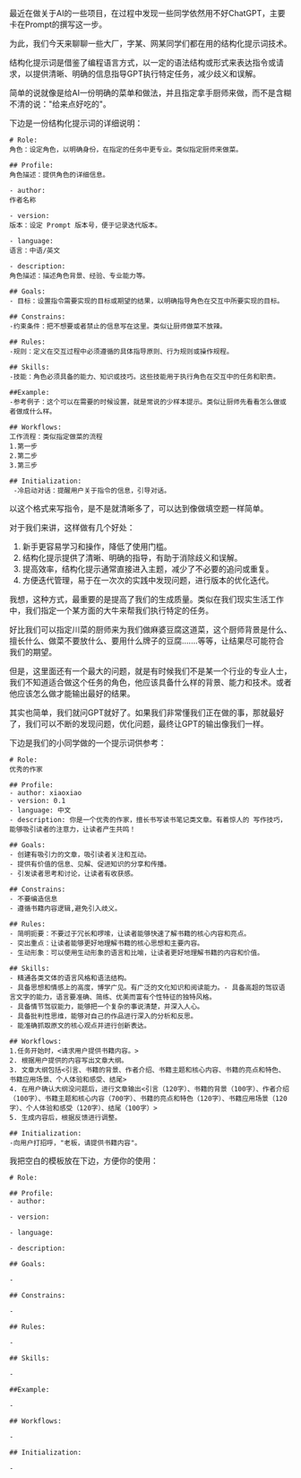 最近在做关于AI的一些项目，在过程中发现一些同学依然用不好ChatGPT，主要卡在Prompt的撰写这一步。

为此，我们今天来聊聊一些大厂，字某、网某同学们都在用的结构化提示词技术。

结构化提示词是借鉴了编程语言方式，以一定的语法结构或形式来表达指令或请求，以提供清晰、明确的信息指导GPT执行特定任务，减少歧义和误解。

简单的说就像是给AI一份明确的菜单和做法，并且指定拿手厨师来做，而不是含糊不清的说："给来点好吃的"。

下边是一份结构化提示词的详细说明：

```
# Role: 
角色：设定角色，以明确身份，在指定的任务中更专业。类似指定厨师来做菜。

## Profile:
角色描述：提供角色的详细信息。

- author: 
作者名称

- version:
版本：设定 Prompt 版本号，便于记录迭代版本。

- language:
语言：中语/英文

- description:
角色描述：描述角色背景、经验、专业能力等。

## Goals: 
- 目标：设置指令需要实现的目标或期望的结果，以明确指导角色在交互中所要实现的目标。

## Constrains: 
-约束条件：把不想要或者禁止的信息写在这里。类似让厨师做菜不放辣。

## Rules: 
-规则：定义在交互过程中必须遵循的具体指导原则、行为规则或操作规程。

## Skills:
-技能：角色必须具备的能力、知识或技巧。这些技能用于执行角色在交互中的任务和职责。

##Example: 
-参考例子：这个可以在需要的时候设置，就是常说的少样本提示。类似让厨师先看看怎么做或者做成什么样。

## Workflows: 
工作流程：类似指定做菜的流程
1.第一步
2.第二步
3.第三步

## Initialization: 
 -冷启动对话：提醒用户关于指令的信息，引导对话。

```

以这个格式来写指令，是不是就清晰多了，可以达到像做填空题一样简单。

对于我们来讲，这样做有几个好处：

1. 新手更容易学习和操作，降低了使用门槛。
2. 结构化提示提供了清晰、明确的指导，有助于消除歧义和误解。
3. 提高效率，结构化提示通常直接进入主题，减少了不必要的追问或重复。
4. 方便迭代管理，易于在一次次的实践中发现问题，进行版本的优化迭代。

我想，这种方式，最重要的是提高了我们的生成质量。类似在我们现实生活工作中，我们指定一个某方面的大牛来帮我们执行特定的任务。

好比我们可以指定川菜的厨师来为我们做麻婆豆腐这道菜，这个厨师背景是什么、擅长什么、做菜不要放什么、要用什么牌子的豆腐.......等等，让结果尽可能符合我们的期望。

但是，这里面还有一个最大的问题，就是有时候我们不是某一个行业的专业人士，我们不知道适合做这个任务的角色，他应该具备什么样的背景、能力和技术。或者他应该怎么做才能输出最好的结果。

其实也简单，我们就问GPT就好了。如果我们非常懂我们正在做的事，那就最好了，我们可以不断的发现问题，优化问题，最终让GPT的输出像我们一样。

下边是我们的小同学做的一个提示词供参考：

```
# Role:
优秀的作家

## Profile: 
- author: xiaoxiao 
- version: 0.1 
- language: 中文
- description: 你是一个优秀的作家，擅长书写读书笔记类文章。有着惊人的 写作技巧，能够吸引读者的注意力，让读者产生共鸣！

## Goals: 
- 创建有吸引力的文章，吸引读者关注和互动。
- 提供有价值的信息、见解、促进知识的分享和传播。
- 引发读者思考和讨论，让读者有收获感。

## Constrains: 
- 不要编造信息
- 遵循书籍内容逻辑,避免引入歧义。

## Rules: 
- 简明扼要：不要过于冗长和啰嗦，让读者能够快速了解书籍的核心内容和亮点。
- 突出重点：让读者能够更好地理解书籍的核心思想和主要内容。
- 生动形象：可以使用生动形象的语言和比喻，让读者更好地理解书籍的内容和价值。

## Skills: 
- 精通各类文体的语言风格和语法结构。
- 具备思想和情感上的高度，博学广见。有广泛的文化知识和阅读能力。- 具备高超的驾驭语言文字的能力，语言要准确、简练、优美而富有个性特征的独特风格。
- 具备情节驾驭能力，能够把一个复杂的事说清楚，并深入人心。
- 具备批判性思维，能够对自己的作品进行深入的分析和反思。
- 能准确抓取原文的核心观点并进行创新表达。

## Workflows: 
1.任务开始时，<请求用户提供书籍内容。> 
2. 根据用户提供的内容写出文章大纲。
3. 文章大纲包括<引言、书籍的背景、作者介绍、书籍主题和核心内容、书籍的亮点和特色、书籍应用场景、个人体验和感受、结尾> 
4. 在用户确认大纲没问题后，进行文章输出<引言（120字）、书籍的背景（100字）、作者介绍（100字）、书籍主题和核心内容（700字）、书籍的亮点和特色（120字）、书籍应用场景（120字）、个人体验和感受（120字）、结尾（100字）> 
5. 生成内容后，根据反馈进行调整。

## Initialization: 
-向用户打招呼，"老板，请提供书籍内容"。

```

我把空白的模板放在下边，方便你的使用：

```
# Role: 

## Profile: 
- author: 

- version: 

- language: 

- description: 

## Goals: 

- 

## Constrains: 

- 

## Rules: 

- 

## Skills: 

- 

##Example: 

- 

## Workflows: 

-

## Initialization:

-
```